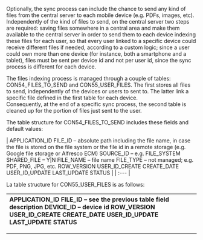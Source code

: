 Optionally, the sync process can include the chance to send any kind of files from the central server to each mobile device (e.g. PDFs, images, etc).
Independently of the kind of files to send, on the central server two steps are required: 
saving files somewhere in a central area and make them available to the central server in order to send them to each device
indexing these files for each user, so that every user linked to a specific device could receive different files if needed, according to a custom logic; since a user could own more than one device (for instance, both a smartphone and a tablet), files must be sent per device id and not per user id, since the sync process is different for each device.

The files indexing process is managed through a couple of tables: CON54_FILES_TO_SEND and CON55_USER_FILES.
The first stores all files to send, independently of the devices or users to sent to. The latter link a specific file defined in the first table for each device.  
Consequently, at the end of a specific sync process, the second table is cleaned up for the portion of files just sent to the user.

The table structure for CON54_FILES_TO_SEND includes these fields and default values:

|  APPLICATION_ID FILE_ID &#8211; absolute path including the file name, in case the file is stored on the file system or the file id in a remote storage (e.g. Google file storage or Alfresco ECM) SOURCE_ID &#8211; e.g. FILE_SYSTEM SHARED_FILE &#8211; Y|N FILE_NAME &#8211; file name FILE_TYPE &#8211; not managed; e.g. PDF, PNG, JPG, etc. ROW_VERSION USER_ID_CREATE CREATE_DATE USER_ID_UPDATE LAST_UPDATE STATUS  |
| :--- |

La table structure for CON55_USER_FILES is as follows:

|  APPLICATION_ID FILE_ID &#8211; see the previous table field description DEVICE_ID &#8211; device id ROW_VERSION USER_ID_CREATE CREATE_DATE USER_ID_UPDATE LAST_UPDATE STATUS  |
| :--- |


                

---


